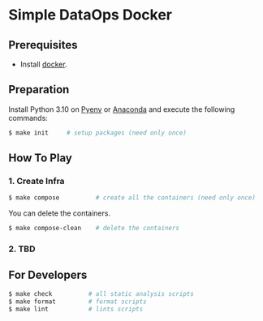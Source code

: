 # Simple DataOps Docker

## Prerequisites

- Install [docker](https://docs.docker.com/engine/install/).

## Preparation

Install Python 3.10 on [Pyenv](https://github.com/pyenv/pyenv#installation) or [Anaconda](https://docs.anaconda.com/anaconda/install/index.html) and execute the following commands:

```bash
$ make init     # setup packages (need only once)
```

## How To Play

### 1. Create Infra

```bash
$ make compose          # create all the containers (need only once)
```

You can delete the containers.

```bash
$ make compose-clean    # delete the containers
```

### 2. TBD

## For Developers

```bash
$ make check          # all static analysis scripts
$ make format         # format scripts
$ make lint           # lints scripts
```
